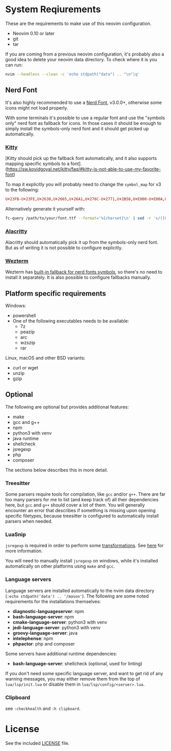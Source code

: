# System Reqiurements
These are the requirements to make use of this neovim configuration.

- Neovim 0.10 or later
- git
- tar

If you are coming from a previous neovim configuration, it's probably also a
good idea to delete your neovim data directory. To check where it is you can
run:
```sh
nvim --headless --clean -c 'echo stdpath("data") .. "\n"|q'
```

## Nerd Font
It's also highly recommended to use a [Nerd Font](https://www.nerdfonts.com/),
v3.0.0+, otherwise some icons might not load properly.

With some terminals it's possible to use a regular font and use the
"symbols only" nerd font as fallback for icons. In those cases it should be
enough to simply install the symbols-only nerd font and it should get picked up
automatically.

### [Kitty](https://sw.kovidgoyal.net/kitty/)
[Kitty should pick up the fallback font automatically, and it also supports
mapping specific symbols to a font].(https://sw.kovidgoyal.net/kitty/faq/#kitty-is-not-able-to-use-my-favorite-font)

To map it explicitly you will probably need to change the `symbol_map` for v3 to the following:
```conf
U+23FB-U+23FE,U+2630,U+2665,U+26A1,U+276C-U+2771,U+2B58,U+E000-U+E00A,U+E0A0-U+E0A3,U+E0B0-U+E0C8,U+E0CA,U+E0CC-U+E0D2,U+E0D4,U+E200-U+E2A9,U+E300-U+E3E3,U+E5FA-U+E6AD,U+E700-U+E7C5,U+EA60-U+EA88,U+EA8A-U+EA8C,U+EA8F-U+EAC7,U+EAC9,U+EACC-U+EB09,U+EB0B-U+EB4E,U+EB50-U+EBEB,U+F000-U+F00E,U+F010-U+F01E,U+F021-U+F03E,U+F040-U+F04E,U+F050-U+F05E,U+F060-U+F06E,U+F070-U+F07E,U+F080-U+F08E,U+F090-U+F09E,U+F0A0-U+F0AE,U+F0B0-U+F0B2,U+F0C0-U+F0CE,U+F0D0-U+F0DE,U+F0E0-U+F0EE,U+F0F0-U+F0FE,U+F100-U+F10E,U+F110-U+F11E,U+F120-U+F12E,U+F130-U+F13E,U+F140-U+F14E,U+F150-U+F15E,U+F160-U+F16E,U+F170-U+F17E,U+F180-U+F18E,U+F190-U+F19E,U+F1A0-U+F1AE,U+F1B0-U+F1BE,U+F1C0-U+F1CE,U+F1D0-U+F1DE,U+F1E0-U+F1EE,U+F1F0-U+F1FE,U+F200-U+F20E,U+F210-U+F21E,U+F221-U+F23E,U+F240-U+F24E,U+F250-U+F25E,U+F260-U+F26E,U+F270-U+F27E,U+F280-U+F28E,U+F290-U+F29E,U+F2A0-U+F2AE,U+F2B0-U+F2BE,U+F2C0-U+F2CE,U+F2D0-U+F2DE,U+F2E0,U+F300-U+F32F,U+F400-U+F533,U+F0001-U+F1AF0 Symbols Nerd Font Mono
```

Alternatively generate it yourself with:
```sh
fc-query /path/to/your/font.ttf --format='%{charset}\n' | sed -r 's/([0-9a-f]+)/U+\U\1/g' | sed 's/ /,/g'
```

### [Alacritty](https://alacritty.org/)
Alacritty should automatically pick it up from the symbols-only nerd font. But
as of writing it is not possible to configure explicitly.

### [Wezterm](https://wezfurlong.org/wezterm/index.html)
Wezterm has [built-in fallback for nerd fonts symbols](https://wezfurlong.org/wezterm/config/lua/wezterm/nerdfonts.html),
so there's no need to install it separately. It is also possible to configure
fallbacks manually.

## Platform specific requirements

Windows:
- powershell
- One of the following executables needs to be available:
    - 7z
    - peazip
    - arc
    - wzszip
    - rar

Linux, macOS and other BSD variants:
- curl or wget
- unzip
- gzip

## Optional

The following are optional but provides additional features:

- make
- gcc and g++
- npm
- python3 with venv
- java runtime
- shellcheck
- jsregexp
- php
- composer

The sections below describes this in more detail.

### Treesitter
Some parsers require tools for compilation, like `gcc` and/or `g++`. There are
far too many parsers for me to list (and keep track of) all their dependencies
here, but `gcc` and `g++` should cover a lot of them. You will generally
encounter an error that describes if something is missing upon opening specific
filetypes, because treesitter is configured to automatically install parsers
when needed.

### LuaSnip
`jsregexp` is required in order to perform some [transformations](https://code.visualstudio.com/docs/editor/userdefinedsnippets#_variable-transforms).
See [here](https://github.com/L3MON4D3/LuaSnip/blob/master/DOC.md#transformations)
for more information. 

You will need to manually install `jsregexp` on windows, while it's installed
automatically on other platforms using `make` and `gcc`.

### Language servers
Language servers are installed automatically to the nvim data directory
(`:echo stdpath('data') .. '/mason'`). The following are some noted requirements
for the installations themselves:

- **diagnostic-languageserver**: npm
- **bash-language-server**: npm
- **cmake-language-server**: python3 with venv
- **jedi-language-server**: python3 with venv
- **groovy-language-server**: java
- **intelephense**: npm
- **phpactor**: php and composer

Some servers have additional runtime dependencies:

- **bash-language-server**: shellcheck (optional, used for linting)

If you don't need some specific language server, and want to get rid of any
warning messages, you may either remove them from the top of `lua/lsp/init.lua`
or disable them in `lua/lsp/config/<server>.lua`.

### Clipboard
see `:checkhealth` and `:h clipboard`.

# License
See the included [LICENSE](LICENSE) file.
